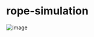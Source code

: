 # rope-simulation

![image](https://user-images.githubusercontent.com/66325891/132342962-10118d2a-f5a6-4ff9-a5ef-e7c960abecdd.png)

